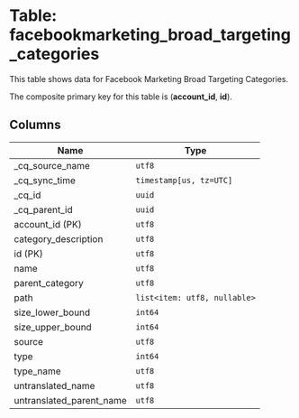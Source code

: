 # Table: facebookmarketing_broad_targeting_categories

This table shows data for Facebook Marketing Broad Targeting Categories.

The composite primary key for this table is (**account_id**, **id**).

## Columns

| Name          | Type          |
| ------------- | ------------- |
|_cq_source_name|`utf8`|
|_cq_sync_time|`timestamp[us, tz=UTC]`|
|_cq_id|`uuid`|
|_cq_parent_id|`uuid`|
|account_id (PK)|`utf8`|
|category_description|`utf8`|
|id (PK)|`utf8`|
|name|`utf8`|
|parent_category|`utf8`|
|path|`list<item: utf8, nullable>`|
|size_lower_bound|`int64`|
|size_upper_bound|`int64`|
|source|`utf8`|
|type|`int64`|
|type_name|`utf8`|
|untranslated_name|`utf8`|
|untranslated_parent_name|`utf8`|